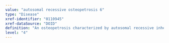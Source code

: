 ```yaml
---
value: "autosomal recessive osteopetrosis 6"
type: "Disease"
xref-identifier: "0110945"
xref-dataSource: "DOID"
definition: "An osteopetrosis characterized by autosomal recessive inheritance of that has_material_basis_in mutation in the PLEKHM1 gene on chromosome 17q21.31."
level: "4"
---
```

